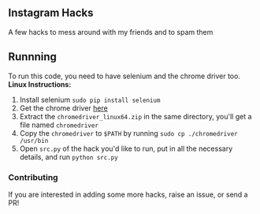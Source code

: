 ## Instagram Hacks
A few hacks to mess around with my friends and to spam them

## Runnning
To run this code, you need to have selenium and the chrome driver too.
**Linux Instructions:**
1. Install selenium `sudo pip install selenium`
2. Get the chrome driver [here](http://selenium-python.readthedocs.io/installation.html)
3. Extract the `chromedriver_linux64.zip` in the same directory, you'll get a file named `chromedriver`
4. Copy the `chromedriver` to `$PATH` by running `sudo cp ./chromedriver /usr/bin`
5. Open `src.py` of the hack you'd like to run, put in all the necessary details, and run `python src.py` 


### Contributing
If you are interested in adding some more hacks, raise an issue, or send a PR!
